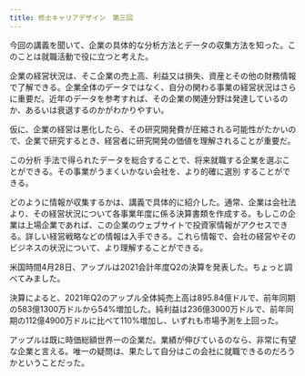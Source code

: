 ```yaml
---
title: 修士キャリアデザイン　第三回
---
```


今回の講義を聞いて、企業の具体的な分析方法とデータの収集方法を知った。このことは就職活動で役に立つと考えた。

企業の経営状況は、そこ企業の売上高、利益又は損失、資産とその他の財務情報で了解できる。企業全体のデータではなく、自分の関わる事業の経営状況はさらに重要だ。近年のデータを参考すれば、その企業の関連分野は発達しているのか、あるいは衰退するのかがわかりやすい。

仮に、企業の経営は悪化したら、その研究開発費が圧縮される可能性がたかいので、企業で研究するとき、経営者に研究開発の価値を理解されることが重要だ。

この分析 手法で得られたデータを総合することで、将来就職する企業を選ぶことができる。その事業がうまくいかない会社を、より的確に選別 することができる。

どのように情報が収集するかは、講義で具体的に紹介した。通常、企業は会社法より、その経営状況について各事業年度に係る決算書類を作成する。もしこの企業は上場企業であれば、この企業のウェブサイトで投資家情報がアクセスできる。詳しい経営戦略などの情報は入手できる。これら情報で、会社の経営やそのビジネスの状況について、より理解することができる。

米国時間4月28日、アップルは2021会計年度Q2の決算を発表した。ちょっと調べてみました。

決算によると、2021年Q2のアップル全体純売上高は895.84億ドルで、前年同期の583億1300万ドルから54%増加した。純利益は236億3000万ドルで、前年同期の112億4900万ドルに比べて110%増加し、いずれも市場予測を上回った。

アップルは既に時価総額世界一の企業だ。業績が伸びているのなら、非常に有望な企業と言える。唯一の疑問は、果たして自分はこの会社に就職できるのだろうかということだった。

